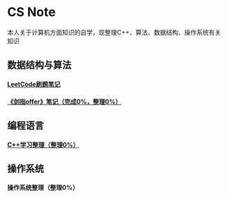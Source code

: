 # CS Note
本人关于计算机方面知识的自学，现整理C++、算法、数据结构、操作系统有关知识

## 数据结构与算法
#### <a  href ="https://blog.csdn.net/u010725171">LeetCode刷题笔记</a>
#### <a  href ="https://blog.csdn.net/u010725171">《剑指offer》笔记（完成0%，整理0%）</a>

## 编程语言
#### <a  href ="https://blog.csdn.net/u010725171">C++学习整理（整理0%）</a>

## 操作系统
#### <a herf ="https://www.baidu.com">操作系统整理（整理0%）</a>